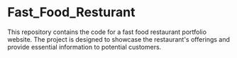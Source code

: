 # Fast_Food_Resturant
This repository contains the code for a fast food restaurant portfolio website. The project is designed to showcase the restaurant's offerings and provide essential information to potential customers.
